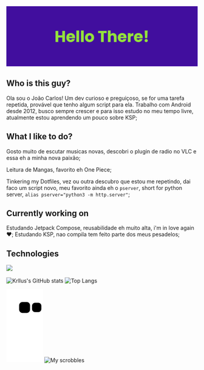 <img alt="Coding" src="./assets/banner.png">

## Who is this guy?

Ola sou o João Carlos! Um dev curioso e preguiçoso, se for uma tarefa repetida, provável que tenho algum script para ela. Trabalho com Android desde 2012, busco sempre crescer e para isso estudo no meu tempo livre, atualmente estou aprendendo um pouco sobre KSP;

## What I like to do?

Gosto muito de escutar musicas novas, descobri o plugin de radio no VLC e essa eh a minha nova paixão;

Leitura de Mangas, favorito eh One Piece;

Tinkering my Dotfiles, vez ou outra descubro que estou me repetindo, dai faco um script novo, meu favorito ainda eh o `pserver`, short for python server, `alias pserver="python3 -m http.server"`;

## Currently working on

Estudando Jetpack Compose, reusabilidade eh muito alta, i'm in love again ♥;
Estudando KSP, nao compila tem feito parte dos meus pesadelos;

## Technologies

<p align="start">
  <img src="https://skillicons.dev/icons?i=kotlin,java,androidstudio,linux,bash,docker,python,spring&perline=4"/>
</p>

<div style="display: inline_block">
  <img height="180em" alt="Krllus's GitHub stats" src="https://github-readme-stats.vercel.app/api?username=krllus&show_icons=true&theme=synthwave&count_private=true"/>
  <img height="180em" alt="Top Langs" src="https://github-readme-stats.vercel.app/api/top-langs/?username=krllus&show_icons=true&theme=synthwave&count_private=true"/>
</div>

![Snake animation](https://github.com/krllus/krllus/blob/output/github-contribution-grid-snake.svg)
![My scrobbles](https://lastfm-recently-played.vercel.app/api?user=krllus)

<!--
**krllus/krllus** is a ✨ _special_ ✨ repository because its `README.md` (this file) appears on your GitHub profile.

Here are some ideas to get you started:

- 🔭 I’m currently working on ...
- 🌱 I’m currently learning ...
- 👯 I’m looking to collaborate on ...
- 🤔 I’m looking for help with ...
- 💬 Ask me about ...
- 📫 How to reach me: ...
- 😄 Pronouns: ...
- ⚡ Fun fact: ...
-->
